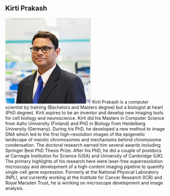 ## Kirti Prakash

<img src ="https://github.com/ImagingONEWORLD/ImagingONEWORLD.github.io/blob/3a20426cf6e51c5c334d0c6fd01c146c0094d12f/photos_organizers_/Kirti-Org.jpg" width="270" height="270" > 
Kirti Prakash is a computer scientist by training (Bachelors and Masters degree) but a biologist at heart (PhD degree). Kirti aspires to be an inventor 
and develop new imaging tools for cell biology and neuroscience. Kirti did his Masters in Computer Science from Aalto University (Finland) and PhD in Biology
from Heidelberg University (Germany). During his PhD, he developed a new method to image DNA which led to the first high-resolution images of the epigenetic 
landscape of meiotic chromosomes and mechanisms behind chromosome condensation. The doctoral research earned him several awards including Springer Best PhD 
Thesis Prize. After his PhD, he did a couple of postdocs at Carnegie Institution for Science (USA) and University of Cambridge (UK). The primary highlights 
of his research here were laser-free superresolution microscopy and development of a high-content imaging pipeline to quantify single-cell gene expression. 
Formerly at the National Physical Laboratory (NPL), 
and currently working at the Institute for Cancer Research (ICR) and Royal Marsden Trust, he is working on microscope development and image analysis. 
